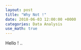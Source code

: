 ```yaml
---
layout: post
title: "Why Not !"
date: 2018-06-03 12:00:00 +0000
categories: Data Analysis
use_math: true
---
```


Hello ! ..
